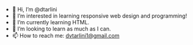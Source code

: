 - 👋 Hi, I’m @dtarlini
- 👀 I’m interested in learning responsive web design and programming!
- 🌱 I’m currently learning HTML.
- 💞️ I’m looking to learn as much as I can.
- 📫 How to reach me: dvtarlini1@gmail.com

<!---
dtarlini/dtarlini is a ✨ special ✨ repository because its `README.md` (this file) appears on your GitHub profile.
You can click the Preview link to take a look at your changes.
--->
